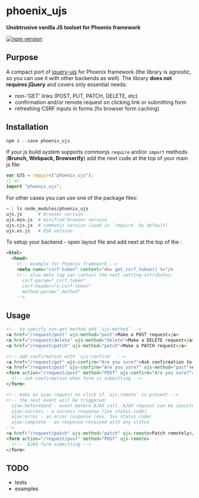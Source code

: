 # phoenix_ujs

**Unobtrusive vanilla JS toolset for Phoenix framework**

[![npm version](https://badge.fury.io/js/phoenix_ujs.svg)](https://badge.fury.io/js/phoenix_ujs)

## Purpose

A compact port of [jquery-ujs](https://github.com/rails/jquery-ujs) for Phoenix framework (the library is agnostic, so
  you can use it with other backends as well). The library **does not requires jQuery** and covers only essential needs:

- non-'GET' links (POST, PUT, PATCH, DELETE, etc)
- confirmation and/or remote request on clicking link or submitting form
- refreshing CSRF inputs in forms (fix browser form caching)

## Installation

```js
npm i --save phoenix_ujs
```
If your js build system supports commonjs `require` and/or `import` methods (**Brunch, Webpack, Browserify**) add the
next code at the top of your main js file:

```js
var UJS = require("phoenix_ujs");
// or
import "phoenix_ujs";
```

For other cases you can use one of the package files:
``` bash
~ : ls node_modules/phoenix_ujs
ujs.js      # browser version
ujs.min.js  # minified browser version
ujs.cjs.js  # commonjs version (used in `require` by default)
ujs.es.js   # ES6 version
```
To setup your backend - open layout file and add next at the top of the **<head>**:

```html
<html>
  <head>
    <!-- example for Phoenix framework -->
    <meta name="csrf-token" content="<%= get_csrf_token() %>"/>
    <!-- also meta tag can contain the next setting-attributes:
      csrf-param="_csrf_token"
      csrf-header="x-csrf-token"
      method-param="_method"
    -->
```

## Usage

```html
<!-- to specify non-get method add `ujs-method` -->
<a href="/request/post" ujs-method="post">Make a POST request</a>
<a href="/request/delete" ujs-method="delete">Make a DELETE request</a>
<a href="/request/patch" ujs-method="patch">Make a PATCH request</a>
```

```html
<!-- add confirmation with `ujs-confirm`  -->
<a href="/request/get" ujs-confirm="Are you sure?">Ask confirmation to open link</a>
<a href="/request/post" ujs-confirm="Are you sure?" ujs-method="post">Ask confirmation to make a POST request</a>
<form action="/request/post" method="POST" ujs-confirm="Are you sure?">
  <!-- ask confirmation when form is submitting -->
</form>
```

```html
<!-- make an ajax request on click if `ujs-remote` is present -->
<!-- the next event will be triggered:
  ajax:beforeSend - event before AJAX call. AJAX request can be canceled if handler will return `false`
  ajax:success - a success response (2xx status code)
  ajax:error - an error response (4xx, 5xx status code)
  ajax:complete - an response received with any status
-->
<a href="/request/patch" ujs-method="patch" ujs-remote>Patch remotely</a>
<form action="/request/post" method="POST" ujs-remote>
  <!--  AJAX form submitting -->
</form>
```

## TODO
- tests
- examples
